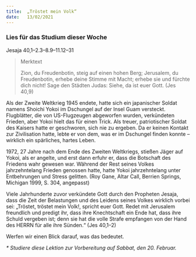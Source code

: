 ```yaml
---
title:  „Tröstet mein Volk“
date:   13/02/2021
---
```


### Lies für das Studium dieser Woche
Jesaja 40,1–2.3–8.9–11.12–31

> <p>Merktext</p>
> Zion, du Freudenbotin, steig auf einen hohen Berg; Jerusalem, du Freudenbotin, erhebe deine Stimme mit Macht; erhebe sie und fürchte dich nicht! Sage den Städten Judas: Siehe, da ist euer Gott. (Jes 40,9)

Als der Zweite Weltkrieg 1945 endete, hatte sich ein japanischer Soldat namens Shoichi Yokoi im Dschungel auf der Insel Guam versteckt. Flugblätter, die von US-Flugzeugen abgeworfen wurden, verkündeten Frieden, aber Yokoi hielt das für einen Trick. Als treuer, patriotischer Soldat des Kaisers hatte er geschworen, sich nie zu ergeben. Da er keinen Kontakt zur Zivilisation hatte, lebte er von dem, was er im Dschungel finden konnte – wirklich ein spärliches, hartes Leben.

1972, 27 Jahre nach dem Ende des Zweiten Weltkriegs, stießen Jäger auf Yokoi, als er angelte, und erst dann erfuhr er, dass die Botschaft des Friedens wahr gewesen war. Während der Rest seines Volkes jahrzehntelang Frieden genossen hatte, hatte Yokoi jahrzehntelang unter Entbehrungen und Stress gelitten. (Roy Gane, Altar Call, Berrien Springs, Michigan 1999, S. 304, angepasst)

Viele Jahrhunderte zuvor verkündete Gott durch den Propheten Jesaja, dass die Zeit der Belastungen und des Leidens seines Volkes wirklich vorbei sei: „Tröstet, tröstet mein Volk!, spricht euer Gott. Redet mit Jerusalem freundlich und predigt ihr, dass ihre Knechtschaft ein Ende hat, dass ihre Schuld vergeben ist; denn sie hat die volle Strafe empfangen von der Hand des HERRN für alle ihre Sünden.“ (Jes 40,1–2)

Werfen wir einen Blick darauf, was das bedeutet.

_* Studiere diese Lektion zur Vorbereitung auf Sabbat, den 20. Februar._